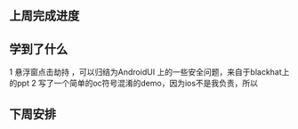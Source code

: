 ## 上周完成进度



## 学到了什么
1 悬浮窗点击劫持 ，可以归结为AndroidUI 上的一些安全问题，来自于blackhat上的ppt
2 写了一个简单的oc符号混淆的demo，因为ios不是我负责，所以


## 下周安排
